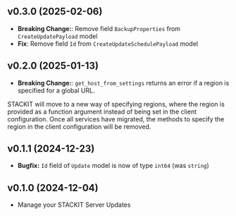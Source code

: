 ## v0.3.0 (2025-02-06)

- **Breaking Change:**: Remove field `BackupProperties` from `CreateUpdatePayload` model
- **Fix**: Remove field `Id` from `CreateUpdateSchedulePayload` model

## v0.2.0 (2025-01-13)

- **Breaking Change:**: `get_host_from_settings` returns an error if a region is specified for a global URL.

STACKIT will move to a new way of specifying regions, where the region is provided as a function argument instead of being set in the client configuration. Once all services have migrated, the methods to specify the region in the client configuration will be removed.

## v0.1.1 (2024-12-23)

- **Bugfix:** `Id` field of `Update` model is now of type `int64` (was `string`)

## v0.1.0 (2024-12-04)

- Manage your STACKIT Server Updates
